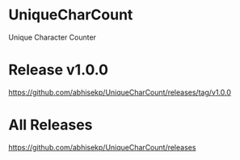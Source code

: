 UniqueCharCount
===============

Unique Character Counter

Release v1.0.0
==============
https://github.com/abhisekp/UniqueCharCount/releases/tag/v1.0.0

All Releases
============
https://github.com/abhisekp/UniqueCharCount/releases
